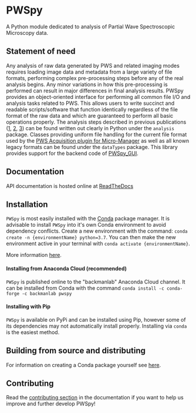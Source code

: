 # PWSpy
A Python module dedicated to analysis of Partial Wave Spectroscopic Microscopy data.

## Statement of need
Any analysis of raw data generated by PWS and related imaging modes requires loading image data and metadata from a large variety of file formats, performing complex pre-processing steps before any of the real analysis begins. Any minor variations in how this pre-processing is performed can result in major differences in final analysis results. PWSpy provides an object-oriented interface for performing all common file I/O and analysis tasks related to PWS. This allows users to write succinct and readable scripts/software that function identically regardless of the file format of the raw data and which are guaranteed to perform all basic operations properly. The analysis steps described in previous publications ([1](https://www.ncbi.nlm.nih.gov/pmc/articles/PMC5348632/), [2](https://www.nature.com/articles/s41467-019-09717-6), [3](https://www.osapublishing.org/ol/viewmedia.cfm?uri=ol-45-17-4810&seq=0&html=true)) can be found written out clearly in Python under the `analysis` package. Classes providing uniform file handling for the current file format used by the [PWS Acquisition plugin for Micro-Manager](https://github.com/nanthony21/PWSAcquisition) as well as all known legacy formats can be found under the `dataTypes` package.  This library provides support for the backend code of [PWSpy_GUI](https://github.com/nanthony21/pwspy_gui).

## Documentation
API documentation is hosted online at [ReadTheDocs](https://pwspy.readthedocs.io/en/dev/)

## Installation
`PWSpy` is most easily installed with the [Conda](https://docs.conda.io/projects/conda/en/latest/user-guide/install/download.html) package manager.
It is advisable to install `PWSpy` into it's own Conda environment to avoid dependency conflicts. 
Create a new environment with the command: `conda create -n {environmentName} python=3.7`. You can then make the new environment active in your terminal with `conda activate {environmentName}`.

More information [here](https://docs.conda.io/projects/conda/en/latest/user-guide/tasks/manage-environments.html).

#### Installing from Anaconda Cloud (recommended)
`PWSpy` is published online to the "backmanlab" Anaconda Cloud channel. It can be installed from Conda with the command `conda install -c conda-forge -c backmanlab pwspy` 

#### Installing with Pip
`PWSpy` is available on PyPi and can be installed using Pip, however some of its dependencies may not automatically install properly. Installing via `conda` is the easiest method.

## Building from source and distributing
For information on creating a Conda package yourself see [here](docs/building.md).

## Contributing
Read the [contributing section](CONTRIBUTING.md) in the documentation if you want to help us improve and further develop PWSpy!
